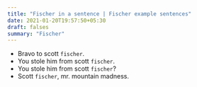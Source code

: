 ```yaml
---
title: "Fischer in a sentence | Fischer example sentences"
date: 2021-01-20T19:57:50+05:30
draft: falses
summary: "Fischer"
---
```

- Bravo to scott `fischer`.
- You stole him from scott `fischer`.
- You stole him from scott `fischer`?
- Scott `fischer`, mr. mountain madness.
                 
